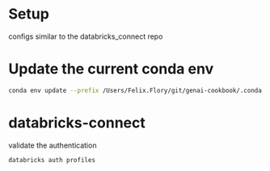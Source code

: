 # Setup

configs similar to the databricks_connect repo

# Update the current conda env

```bash
conda env update --prefix /Users/Felix.Flory/git/genai-cookbook/.conda --file environment.yml --prune
```

# databricks-connect

validate the authentication
```bash
databricks auth profiles
```